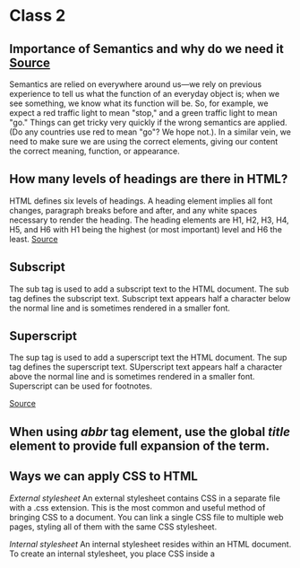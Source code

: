 # Class 2


## Importance of Semantics and why do we need it [Source](https://developer.mozilla.org/en-US/docs/Learn/HTML/Introduction_to_HTML/HTML_text_fundamentals)

Semantics are relied on everywhere around us—we rely on previous experience to tell us what the function of an everyday object is; when we see something, we know what its function will be. So, for example, we expect a red traffic light to mean "stop," and a green traffic light to mean "go." Things can get tricky very quickly if the wrong semantics are applied. (Do any countries use red to mean "go"? We hope not.). In a similar vein, we need to make sure we are using the correct elements, giving our content the correct meaning, function, or appearance.

## How many levels of headings are there in HTML?

HTML defines six levels of headings. A heading element implies all font changes, paragraph breaks before and after, and any white spaces necessary to render the heading. The heading elements are H1, H2, H3, H4, H5, and H6 with H1 being the highest (or most important) level and H6 the least. [Source](ww.w3.org)

## Subscript

The sub tag is used to add a subscript text to the HTML document. The sub tag defines the subscript text. Subscript text appears half a character below the normal line and is sometimes rendered in a smaller font.

## Superscript

The sup tag is used to add a superscript text the HTML document. The sup tag defines the superscript text. SUperscript text appears half a character above the normal line and is sometimes rendered in a smaller font. Superscript can be used for footnotes.

[Source](geeksforgeeks.org)

## When using *abbr* tag element, use the global *title* element to provide full expansion of the term.


## Ways we can apply CSS to HTML

*External stylesheet*
An external stylesheet contains CSS in a separate file with a .css extension. This is the most common and useful method of bringing CSS to a document. You can link a single CSS file to multiple web pages, styling all of them with the same CSS stylesheet.


*Internal stylesheet*
An internal stylesheet resides within an HTML document. To create an internal stylesheet, you place CSS inside a <style> element contained inside the HTML *head*. In some circumstances, internal stylesheets can be useful. For example, perhaps you're working with a content management system where you are blocked from modifying external CSS files. But for sites with more than one page, an internal stylesheet becomes a less efficient way of working. To apply uniform CSS styling to multiple pages using internal stylesheets, you must have an internal stylesheet in every web page that will use the styling. The efficiency penalty carries over to site maintenance too. With CSS in internal stylesheets, there is the risk that even one simple styling change may require edits to multiple web pages.
  
*Inline styles*
Inline styles are CSS declarations that affect a single HTML element, contained within a style attribute.

